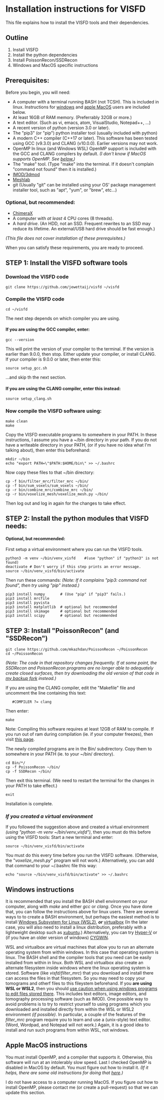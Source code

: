 Installation instructions for VISFD
==========================

This file explains how to install the VISFD tools
and their dependencies.

## Outline

1) Install VISFD
2) Install the python dependencies
3) Install PoissonRecon/SSDRecon
4) Windows and MacOS specific instructions

## Prerequisites:

Before you begin, you will need:

- A computer with a terminal running BASH (not TCSH).
  This is included in linux.
  Instructions for [windows](#Windows-instructions) and
  [apple MacOS](#Apple-MacOS-instructions) users are included below.
- At least 16GB of RAM memory.  (Preferrably 32GB or more.)
- A text editor.  (Such as vi, emacs, atom, VisualStudio, Notepad++, ...)
- A recent version of python (version 3.0 or later).
- The "pip3" (or "pip") python installer tool (usually included with python)
- A modern C++ compiler (C++17 or later).  This software has been tested
  using GCC (v9.3.0) and CLANG (v10.0.0).  Earlier versions may not work.
- OpenMP
  In linux (and Windows WSL) OpenMP support is included with the GCC and
  CLANG compilers by default.  *(I don't know if MacOS supports OpenMP.
  See [below.](#Apple-MacOS-instructions))*
- The "make" tool.
  (Type "make" into the terminal.  If it doesn't complain "command not found"
  then it is installed.)
- [IMOD/3dmod](https://bio3d.colorado.edu/imod/)
- [Meshlab](https://www.meshlab.net)
- git (Usually "git" can be installed using your OS' package management
  installer tool, such as "apt", "yum", or "brew", etc...)


### Optional, but recommended:

- [ChimeraX](https://www.rbvi.ucsf.edu/chimerax/download.html)
- A computer with *at least* 4 CPU cores (8 threads).
- A *hard drive*.  (An HDD, not an SSD.  Frequent rewrites to an SSD
  may reduce its lifetime.  An external/USB hard drive should be fast enough.)

*(This file does not cover installation of these prerequisites.)*

When you can satisfy these requirements, you are ready to proceed.


## STEP 1: Install the VISFD software tools

### Download the VISFD code

```
git clone https://github.com/jewettaij/visfd ~/visfd
```

### Compile the VISFD code

```
cd ~/visfd
```

The next step depends on which compiler you are using.

#### If you are using the GCC compiler, enter:
```
gcc --version
```
This will print the version of your compiler to the terminal.
If the version is earlier than 9.0.0, then stop.
Either update your compiler, or install CLANG.
If your compiler is 9.0.0 or later, then enter this:
```
source setup_gcc.sh
```
...and skip th the next section.

#### If you are using the CLANG compiler, enter this instead:
```
source setup_clang.sh
```

### Now compile the VISFD software using:

```
make clean
make
```

Copy the VISFD executable programs to somewhere in your PATH.
In these instructions, I assume you have a ~/bin directory in your path.
If you do not have a writeable directory in your PATH,
(or if you have no idea what I'm talking about), then enter this beforehand:

```
mkdir ~/bin
echo "export PATH=\"$PATH:$HOME/bin\" >> ~/.bashrc
```

Now copy these files to that ~/bin directory:
```
cp -f bin/filter_mrc/filter_mrc ~/bin/
cp -f bin/sum_voxels/sum_voxels ~/bin/
cp -r bin/combine_mrc/combine_mrc ~/bin/
cp -r bin/voxelize_mesh/voxelize_mesh.py ~/bin/
```

Then log out and log in again for the changes to take effect.



## STEP 2: Install the python modules that VISFD needs:

#### Optional, but recommended:

First setup a virtual environment where you can run the VISFD tools.
```
python3 -m venv ~/bin/venv_visfd    #(use "python" if "python3" is not found)
deactivate # Don't worry if this step prints an error message.
source ~/bin/venv_visfd/bin/activate
```

Then run these commands:
*(Note: If it complains "pip3: command not found",
then try using "pip" instead.)*

```
pip3 install numpy       # (Use "pip" if "pip3" fails.)
pip3 install mrcfile
pip3 install pyvista
pip3 install matplotlib  # optional but recommended
pip3 install skimage     # optional but recommended
pip3 install scipy       # optional but recommended
```


## STEP 3:  Install "PoissonRecon" (and "SSDRecon")

```
git clone https://github.com/mkazhdan/PoissonRecon ~/PoissonRecon
cd ~/PoissonRecon
```

*(Note: The code in that repository changes frequently.  If at some point,
the SSDRecon and PoissonRecon programs are no longer able to adequately
create closed surfaces, then try downloading the old version of that code in
[my backup fork](https://github.com/jewettaij/PoissonRecon)
instead.)*



If you are using the CLANG compiler, edit the "Makefile" file
and uncomment the line containing this text:
```
   #COMPILER ?= clang
```
Then enter:
```
make
```

Note: Compiling this software requires at least 12GB of RAM to compile.
If you run out of ram during compilation (ie. if your computer freezes),
then visit [this page](https://github.com/mkazhdan/PoissonRecon/issues/152).

The newly compiled programs are in the Bin/ subdirectory.
Copy them to somewhere in your PATH (ie. to your ~/bin/ directory).

```
cd Bin/*/
cp -f PoissonRecon ~/bin/
cp -f SSDRecon ~/bin/
```

Then exit this terminal.
(We need to restart the terminal for the changes in your PATH to take effect.)
```
exit
```


Installation is complete.



### *If you created a virtual environment*

If you followed the suggestion above and created a virtual environment
*(using "python -m venv ~/bin/venv_visfd")*, then you must do this
before using the VISFD tools:  Start a new terminal and enter:
```
source ~/bin/venv_visfd/bin/activate
```
You must do this every time before you run the VISFD software.
(Otherwise, the "*voxelize_mesh.py*" program will not work.)
Alternatively, you can add that command to your ~/.bashrc file this way:
```
echo "source ~/bin/venv_visfd/bin/activate" >> ~/.bashrc
```




## Windows instructions

It is recommended that you install the BASH shell environment on your computer,
along with *make* and either *gcc* or *clang*.  Once you have done that,
you can follow the instructions above for linux users.
There are several ways to to create a BASH environment,
but perhaps the easiest method is to install
[Windows Subsystem for Linux (WSL2)](https://docs.microsoft.com/en-us/windows/wsl/install-win10),
***or***
[virtualbox](https://www.virtualbox.org)
(In the later case, you will also need to install a linux distribution,
preferably with a lightweight
desktop such as [xubuntu](https://xubuntu.org).)
Alternatively, you can try 
[Hyper-V](https://www.nakivo.com/blog/run-linux-hyper-v/)
or (if you have an older version of windows)
[CYGWIN](https://www.cygwin.com/).

WSL and virtualbox are virtual machines that allow you to run an
alternate operating system from within windows.
In this case that operating system is linux.  The BASH shell and the
compiler tools that you need can be easily installed from within in linux.
Both WSL and virtualbox also create an alternate filesystem inside windows
where the linux operating system is stored.  Software (like *visfd/filter_mrc*)
that you download and install there can access the files in that filesystem.
So you may need to copy your tomograms and otherf files to this fileystem
beforehand.  If you **are using WSL or WSL2**, then you should
[use caution when using windows programs to edit files stored there](https://devblogs.microsoft.com/commandline/do-not-change-linux-files-using-windows-apps-and-tools/).
This includes text editors, image editors, and tomography processing software
(such as IMOD).
One possible way to avoid problems is to try to restrict yourself to using
programs which you downloaded and installed directly from within the
WSL or WSL2 environment *(if possible)*.  In particular, a couple of the
features of the *filter_mrc* program require you to learn and use a
(unix-style) text editor.  (Word, Wordpad, and Notepad will not work.)
Again, it is a good idea to install and run such programs from within WSL,
not windows.



## Apple MacOS instructions

You must install OpenMP, and a compiler that supports it.
Otherwise, this software will run at an intolerably slow speed.
Last I checked OpenMP is disabled in MacOS by default.
You must figure out how to install it.
*(If it helps, there are some old instructions for doing that
[here](https://iscinumpy.gitlab.io/post/omp-on-high-sierra/).)*

I do not have access to a computer running MacOS.
If you figure out how to install OpenMP, please contact me
(or create a pull-request) so that we can update this section.
